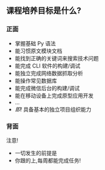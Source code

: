 ## 课程培养目标是什么?

### 正面
  
+ 掌握基础 Py 语法
+ 能习惯原文模块文档
+ 能找到正确的关键词来搜索技术问题
+ 能完成 CLI 软件的构建/调试
+ 能独立完成网络数据抓取分析
+ 能操作常见数据库
+ 能完成微信后台的构建/调试
+ 能在移动设备上完成原型应用开发
+ ...
+ *即!* 具备基本的独立项目组织能力
### 背面

注意!

- 一切发生的前提是
- 你跟的上,每周都能完成任务!